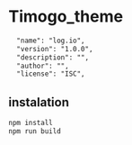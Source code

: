 # Timogo_theme

```markdown
  "name": "log.io",
  "version": "1.0.0",
  "description": "",
  "author": "",
  "license": "ISC",
```
## instalation 
```bash
npm install
npm run build
```
